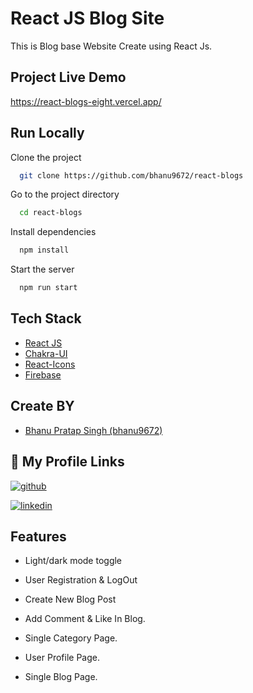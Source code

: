 
# React JS Blog Site

This is Blog base Website Create using React Js.


## Project Live Demo

https://react-blogs-eight.vercel.app/


## Run Locally

Clone the project

```bash
  git clone https://github.com/bhanu9672/react-blogs
```

Go to the project directory

```bash
  cd react-blogs
```

Install dependencies

```bash
  npm install
```

Start the server

```bash
  npm run start
```


## Tech Stack

 - [React JS](https://reactjs.org/)
 - [Chakra-UI](https://chakra-ui.com/)
 - [React-Icons](https://react-icons.github.io/react-icons/)
 - [Firebase](https://firebase.google.com/)


## Create BY

- [Bhanu Pratap Singh (bhanu9672)](https://github.com/bhanu9672)


## 🔗 My Profile Links

[![github](https://img.shields.io/badge/github-000?style=for-the-badge&logo=ko-fi&logoColor=white)](https://github.com/bhanu9672)

[![linkedin](https://img.shields.io/badge/linkedin-0A66C2?style=for-the-badge&logo=linkedin&logoColor=white)](https://www.linkedin.com/in/bhanu9672/)


## Features

- Light/dark mode toggle

- User Registration & LogOut

- Create New Blog Post

- Add Comment & Like In Blog.

- Single Category Page.

- User Profile Page.

- Single Blog Page.

